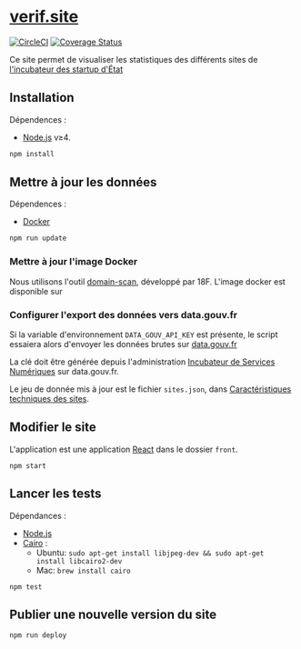 # [verif.site](https://verif.site)

[![CircleCI](https://circleci.com/gh/betagouv/verif.site.svg?style=svg)](https://circleci.com/gh/betagouv/verif.site)
[![Coverage Status](https://coveralls.io/repos/github/betagouv/verif.site/badge.svg?branch=coveralls)](https://coveralls.io/github/betagouv/verif.site?branch=master)

Ce site permet de visualiser les statistiques des différents sites de [l'incubateur des startup d'État](https://beta.gouv.fr)

## Installation

Dépendences :
 * [Node.js] v≥4.

```sh
npm install
```

## Mettre à jour les données

Dépendences :

 * [Docker]

```sh
npm run update
```

### Mettre à jour l'image Docker

Nous utilisons l'outil [domain-scan](https://github.com/18F/domain-scan), développé par 18F. L'image docker est disponible sur
### Configurer l'export des données vers data.gouv.fr

Si la variable d'environnement `DATA_GOUV_API_KEY` est présente, le script essaiera alors d'envoyer les données brutes sur [data.gouv.fr](https://data.gouv.fr)

La clé doit être générée depuis l'administration [Incubateur de Services Numériques](https://www.data.gouv.fr/fr/organizations/incubateur-de-services-numeriques/#datasets) sur data.gouv.fr.

Le jeu de donnée mis à jour est le fichier `sites.json`, dans [Caractéristiques techniques des sites](https://www.data.gouv.fr/fr/datasets/caracteristiques-techniques-des-sites/).

## Modifier le site

L'application est une application [React] dans le dossier `front`.

```
npm start
```

## Lancer les tests

Dépendances :
 * [Node.js]
 * [Cairo](https://cairographics.org/) :
    * Ubuntu: `sudo apt-get install libjpeg-dev && sudo apt-get install libcairo2-dev`
    * Mac: `brew install cairo`

```
npm test
```

## Publier une nouvelle version du site

```
npm run deploy
```


[Node.js]: https://nodejs.org/en/
[Docker]: https://www.docker.com/
[React]: https://facebook.github.io/react/
